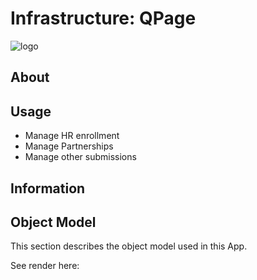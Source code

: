 # Infrastructure: QPage

![logo](http://tiof.click/TIOFWikiHeader)

## About

## Usage

* Manage HR enrollment
* Manage Partnerships
* Manage other submissions

## Information

## Object Model

This section describes the object model used in this App.

See render here:

